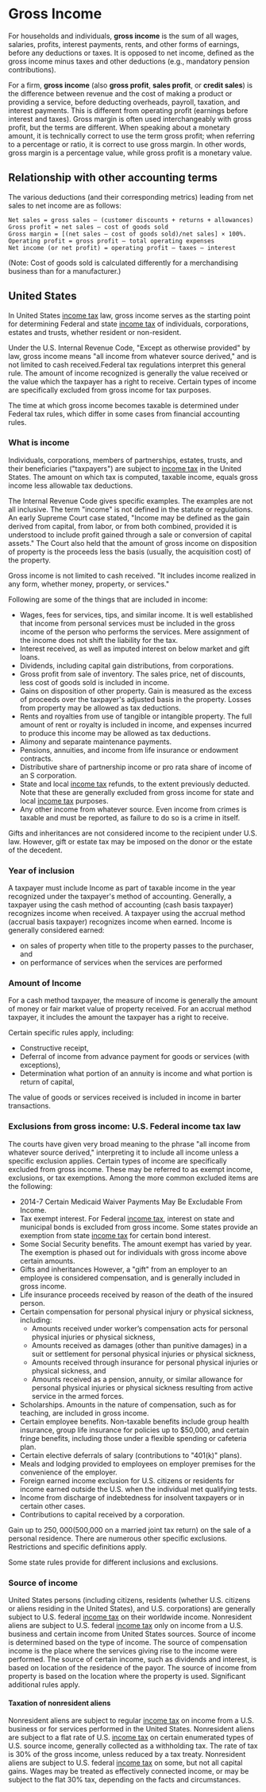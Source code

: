 # Gross Income

For households and individuals, **gross income** is the sum of all wages, salaries, profits, interest payments, rents, and other forms of earnings, before any deductions or taxes. It is opposed to net income, defined as the gross income minus taxes and other deductions (e.g., mandatory pension contributions).

For a firm, **gross income** (also **gross profit**, **sales profit**, or **credit sales**) is the difference between revenue and the cost of making a product or providing a service, before deducting overheads, payroll, taxation, and interest payments. This is different from operating profit (earnings before interest and taxes). Gross margin is often used interchangeably with gross profit, but the terms are different. When speaking about a monetary amount, it is technically correct to use the term gross profit; when referring to a percentage or ratio, it is correct to use gross margin. In other words, gross margin is a percentage value, while gross profit is a monetary value.

## Relationship with other accounting terms
The various deductions (and their corresponding metrics) leading from net sales to net income are as follows:

    Net sales = gross sales – (customer discounts + returns + allowances)
    Gross profit = net sales – cost of goods sold
    Gross margin = [(net sales – cost of goods sold)/net sales] × 100%.
    Operating profit = gross profit – total operating expenses
    Net income (or net profit) = operating profit – taxes – interest

(Note: Cost of goods sold is calculated differently for a merchandising business than for a manufacturer.)

## United States
In United States [income tax](Income%20Tax.md) law, gross income serves as the starting point for determining Federal and state [income tax](Income%20Tax.md) of individuals, corporations, estates and trusts, whether resident or non-resident.

Under the U.S. Internal Revenue Code, "Except as otherwise provided" by law, gross income means "all income from whatever source derived," and is not limited to cash received.Federal tax regulations interpret this general rule. The amount of income recognized is generally the value received or the value which the taxpayer has a right to receive. Certain types of income are specifically excluded from gross income for tax purposes.

The time at which gross income becomes taxable is determined under Federal tax rules, which differ in some cases from financial accounting rules.

### **What is income**
Individuals, corporations, members of partnerships, estates, trusts, and their beneficiaries ("taxpayers") are subject to [income tax](Income%20Tax.md) in the United States. The amount on which tax is computed, taxable income, equals gross income less allowable tax deductions.

The Internal Revenue Code gives specific examples. The examples are not all inclusive. The term "income" is not defined in the statute or regulations. An early Supreme Court case stated, "Income may be defined as the gain derived from capital, from labor, or from both combined, provided it is understood to include profit gained through a sale or conversion of capital assets." The Court also held that the amount of gross income on disposition of property is the proceeds less the basis (usually, the acquisition cost) of the property.

Gross income is not limited to cash received. "It includes income realized in any form, whether money, property, or services."

Following are some of the things that are included in income:
- Wages, fees for services, tips, and similar income. It is well established that income from personal services must be included in the gross income of the person who performs the services. Mere assignment of the income does not shift the liability for the tax.
- Interest received, as well as imputed interest on below market and gift loans.
- Dividends, including capital gain distributions, from corporations.
- Gross profit from sale of inventory. The sales price, net of discounts, less cost of goods sold is included in income.
- Gains on disposition of other property. Gain is measured as the excess of proceeds over the taxpayer's adjusted basis in the property. Losses from property may be allowed as tax deductions.
- Rents and royalties from use of tangible or intangible property. The full amount of rent or royalty is included in income, and expenses incurred to produce this income may be allowed as tax deductions.
- Alimony and separate maintenance payments.
- Pensions, annuities, and income from life insurance or endowment contracts.
- Distributive share of partnership income or pro rata share of income of an S corporation.
- State and local [income tax](Income%20Tax.md) refunds, to the extent previously deducted. Note that these are generally excluded from gross income for state and local [income tax](Income%20Tax.md) purposes.
- Any other income from whatever source. Even income from crimes is taxable and must be reported, as failure to do so is a crime in itself.

Gifts and inheritances are not considered income to the recipient under U.S. law. However, gift or estate tax may be imposed on the donor or the estate of the decedent.

### **Year of inclusion**
A taxpayer must include Income as part of taxable income in the year recognized under the taxpayer's method of accounting. Generally, a taxpayer using the cash method of accounting (cash basis taxpayer) recognizes income when received. A taxpayer using the accrual method (accrual basis taxpayer) recognizes income when earned. Income is generally considered earned:
- on sales of property when title to the property passes to the purchaser, and
- on performance of services when the services are performed

### **Amount of Income**
For a cash method taxpayer, the measure of income is generally the amount of money or fair market value of property received. For an accrual method taxpayer, it includes the amount the taxpayer has a right to receive.

Certain specific rules apply, including:
- Constructive receipt,
- Deferral of income from advance payment for goods or services (with exceptions),
- Determination what portion of an annuity is income and what portion is return of capital,

The value of goods or services received is included in income in barter transactions.

### **Exclusions from gross income: U.S. Federal income tax law**
The courts have given very broad meaning to the phrase "all income from whatever source derived," interpreting it to include all income unless a specific exclusion applies. Certain types of income are specifically excluded from gross income. These may be referred to as exempt income, exclusions, or tax exemptions. Among the more common excluded items are the following:
- 2014-7 Certain Medicaid Waiver Payments May Be Excludable From Income.
- Tax exempt interest. For Federal [income tax](Income%20Tax.md), interest on state and municipal bonds is excluded from gross income. Some states provide an exemption from state [income tax](Income%20Tax.md) for certain bond interest.
- Some Social Security benefits. The amount exempt has varied by year. The exemption is phased out for individuals with gross income above certain amounts.
- Gifts and inheritances However, a "gift" from an employer to an employee is considered compensation, and is generally included in gross income.
- Life insurance proceeds received by reason of the death of the insured person.
- Certain compensation for personal physical injury or physical sickness, including:
  - Amounts received under worker’s compensation acts for personal physical injuries or physical sickness,
  - Amounts received as damages (other than punitive damages) in a suit or settlement for personal physical injuries or physical sickness,
  - Amounts received through insurance for personal physical injuries or physical sickness, and
  - Amounts received as a pension, annuity, or similar allowance for personal physical injuries or physical sickness resulting from active service in the armed forces.
- Scholarships. Amounts in the nature of compensation, such as for teaching, are included in gross income.
- Certain employee benefits. Non-taxable benefits include group health insurance, group life insurance for policies up to $50,000, and certain fringe benefits, including those under a flexible spending or cafeteria plan.
- Certain elective deferrals of salary (contributions to "401(k)" plans).
- Meals and lodging provided to employees on employer premises for the convenience of the employer.
- Foreign earned income exclusion for U.S. citizens or residents for income earned outside the U.S. when the individual met qualifying tests.
- Income from discharge of indebtedness for insolvent taxpayers or in certain other cases.
- Contributions to capital received by a corporation.

Gain up to $250,000 ($500,000 on a married joint tax return) on the sale of a personal residence.
There are numerous other specific exclusions. Restrictions and specific definitions apply.

Some state rules provide for different inclusions and exclusions.

### **Source of income**
United States persons (including citizens, residents (whether U.S. citizens or aliens residing in the United States), and U.S. corporations) are generally subject to U.S. federal [income tax](Income%20Tax.md) on their worldwide income. Nonresident aliens are subject to U.S. federal [income tax](Income%20Tax.md) only on income from a U.S. business and certain income from United States sources. Source of income is determined based on the type of income. The source of compensation income is the place where the services giving rise to the income were performed. The source of certain income, such as dividends and interest, is based on location of the residence of the payor. The source of income from property is based on the location where the property is used. Significant additional rules apply.

#### **Taxation of nonresident aliens**
Nonresident aliens are subject to regular [income tax](Income%20Tax.md) on income from a U.S. business or for services performed in the United States. Nonresident aliens are subject to a flat rate of U.S. [income tax](Income%20Tax.md) on certain enumerated types of U.S. source income, generally collected as a withholding tax. The rate of tax is 30% of the gross income, unless reduced by a tax treaty. Nonresident aliens are subject to U.S. federal [income tax](Income%20Tax.md) on some, but not all capital gains. Wages may be treated as effectively connected income, or may be subject to the flat 30% tax, depending on the facts and circumstances.